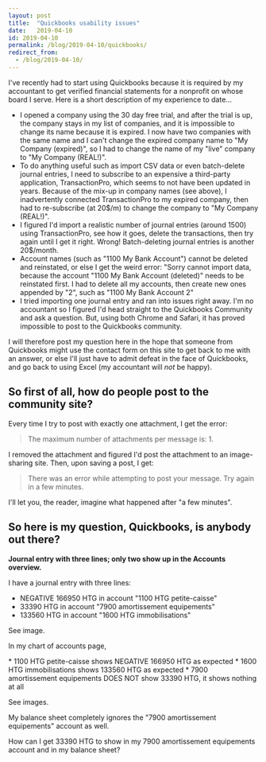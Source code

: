 ```yaml
---
layout: post
title:  "Quickbooks usability issues"
date:   2019-04-10
id: 2019-04-10
permalink: /blog/2019-04-10/quickbooks/
redirect_from:
  - /blog/2019-04-10/
---
```


I've recently had to start using Quickbooks because it is required by my accountant to get verified financial statements for a nonprofit on whose board I serve. Here is a short description of my experience to date...

* I opened a company using the 30 day free trial, and after the trial is up, the company stays in my list of companies, and it is impossible to change its name because it is expired. I now have two companies with the same name and I can't change the expired company name to "My Company (expired)", so I had to change the name of my "live" company to "My Company (REAL!)".
* To do anything useful such as import CSV data or even batch-delete journal entries, I need to subscribe to an expensive a third-party application, TransactionPro, which seems to not have been updated in years. Because of the mix-up in company names (see above), I inadvertently connected TransactionPro to my expired company, then had to re-subscribe (at 20$/m) to change the company to "My Company (REAL!)".
* I figured I'd import a realistic number of journal entries (around 1500) using TransactionPro, see how it goes, delete the transactions, then try again until I get it right. Wrong! Batch-deleting journal entries is another 20$/month.
* Account names (such as "1100 My Bank Account") cannot be deleted and reinstated, or else I get the weird error: "Sorry cannot import data, because the account "1100 My Bank Account (deleted)" needs to be reinstated first. I had to delete all my accounts, then create new ones appended by "2", such as "1100 My Bank Account 2"
* I tried importing one journal entry and ran into issues right away. I'm no accountant so I figured I'd head straight to the Quickbooks Community and ask a question. But, using both Chrome and Safari, it has proved impossible to post to the Quickbooks community.

I will therefore post my question here in the hope that someone from Quickbooks might use the contact form on this site to get back to me with an answer, or else I'll just have to admit defeat in the face of Quickbooks, and go back to using Excel (my accountant will _not_ be happy).

So first of all, how do people post to the community site?
-----

Every time I try to post with exactly one attachment, I get the error:

> The maximum number of attachments per message is: 1.

I removed the attachment and figured I'd post the attachment to an image-sharing site. Then, upon saving a post, I get:

> There was an error while attempting to post your message. Try again in a few minutes.

I'll let you, the reader, imagine what happened after "a few minutes".

So here is my question, Quickbooks, is anybody out there?
-----

**Journal entry with three lines; only two show up in the Accounts overview.**

I have a journal entry with three lines:

* NEGATIVE 166950 HTG in account "1100 HTG petite-caisse"
* 33390 HTG in account "7900 amortissement equipements"
* 133560 HTG in account "1600 HTG immobilisations"

See image.

In my chart of accounts page, 

* 1100 HTG petite-caisse shows NEGATIVE 166950 HTG as expected
* 1600 HTG immobilisations shows 133560 HTG as expected
* 7900 amortissement equipements DOES NOT show 33390 HTG, it shows nothing at all 

See images.

My balance sheet completely ignores the "7900 amortissement equipements" account as well.

How can I get 33390 HTG to show in my 7900 amortissement equipements account and in my balance sheet?
